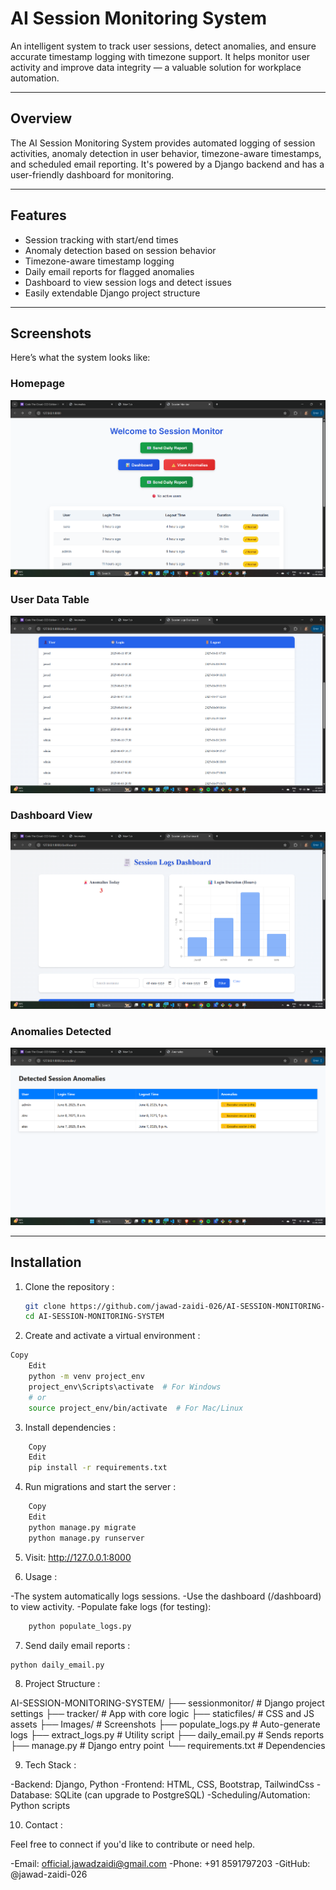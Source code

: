 # AI Session Monitoring System

An intelligent system to track user sessions, detect anomalies, and ensure accurate timestamp logging with timezone support. It helps monitor user activity and improve data integrity — a valuable solution for workplace automation.

---

## Overview

The AI Session Monitoring System provides automated logging of session activities, anomaly detection in user behavior, timezone-aware timestamps, and scheduled email reporting. It's powered by a Django backend and has a user-friendly dashboard for monitoring.

---

## Features

- Session tracking with start/end times
- Anomaly detection based on session behavior
- Timezone-aware timestamp logging
- Daily email reports for flagged anomalies
- Dashboard to view session logs and detect issues
- Easily extendable Django project structure

---

## Screenshots

Here’s what the system looks like:

### Homepage
![Homepage](Images/homepage.png.png)

### User Data Table
![User Data](Images/userdata.png.png)

### Dashboard View
![Dashboard](Images/dashboard.png.png)

### Anomalies Detected
![Anomalies](Images/anomalies.png.png)

---

## Installation


1. Clone the repository :
   ```bash
   git clone https://github.com/jawad-zaidi-026/AI-SESSION-MONITORING-SYSTEM.git
   cd AI-SESSION-MONITORING-SYSTEM

   
2. Create and activate a virtual environment :


```bash
Copy
    Edit
    python -m venv project_env
    project_env\Scripts\activate  # For Windows
    # or
    source project_env/bin/activate  # For Mac/Linux
```


3. Install dependencies :


```bash
    Copy
    Edit
    pip install -r requirements.txt
```


4. Run migrations and start the server :


```bash
    Copy
    Edit
    python manage.py migrate
    python manage.py runserver
```


5. Visit: http://127.0.0.1:8000


6. Usage :
   
-The system automatically logs sessions.
-Use the dashboard (/dashboard) to view activity.
-Populate fake logs (for testing):

```bash
    python populate_logs.py
```

7. Send daily email reports :

```bash
python daily_email.py
```


8. Project Structure :


AI-SESSION-MONITORING-SYSTEM/
├── sessionmonitor/           # Django project settings
├── tracker/                  # App with core logic
├── staticfiles/              # CSS and JS assets
├── Images/                   # Screenshots
├── populate_logs.py          # Auto-generate logs
├── extract_logs.py           # Utility script
├── daily_email.py            # Sends reports
├── manage.py                 # Django entry point
└── requirements.txt          # Dependencies


9. Tech Stack :
    
-Backend: Django, Python
-Frontend: HTML, CSS, Bootstrap, TailwindCss
-Database: SQLite (can upgrade to PostgreSQL)
-Scheduling/Automation: Python scripts

10. Contact :
    
Feel free to connect if you'd like to contribute or need help.

-Email: official.jawadzaidi@gmail.com
-Phone: +91 8591797203
-GitHub: @jawad-zaidi-026


